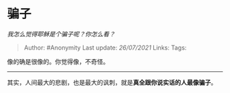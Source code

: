 # 骗子
*我怎么觉得耶稣是个骗子呢？你怎么看？*

> Author: #Anonymity
> Last update: *26/07/2021*
> Links:
> Tags:

像的确是很像的。你觉得像，不奇怪。

---

其实，人间最大的悲剧，也是最大的讽刺，就是**真全跟你说实话的人最像骗子**。

